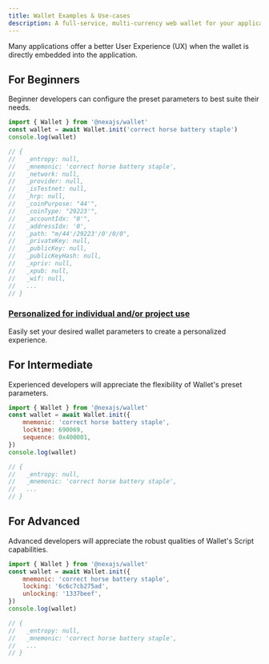 ```yaml
---
title: Wallet Examples & Use-cases
description: A full-service, multi-currency web wallet for your applications.
---
```


Many applications offer a better User Experience (UX) when the wallet is directly embedded into the application.

## For Beginners

Beginner developers can configure the preset parameters to best suite their needs.

```js
import { Wallet } from '@nexajs/wallet'
const wallet = await Wallet.init('correct horse battery staple')
console.log(wallet)

// {
//   _entropy: null,
//   _mnemonic: 'correct horse battery staple',
//   _network: null,
//   _provider: null,
//   _isTestnet: null,
//   _hrp: null,
//   _coinPurpose: "44'",
//   _coinType: "29223'",
//   _accountIdx: "0'",
//   _addressIdx: '0',
//   _path: "m/44'/29223'/0'/0/0",
//   _privateKey: null,
//   _publicKey: null,
//   _publicKeyHash: null,
//   _xpriv: null,
//   _xpub: null,
//   _wif: null,
//   ...
// }
```

### [Personalized for individual and/or project use](/example/wallet/personal)

Easily set your desired wallet parameters to create a personalized experience.


## For Intermediate

Experienced developers will appreciate the flexibility of Wallet's preset parameters.

```js
import { Wallet } from '@nexajs/wallet'
const wallet = await Wallet.init({
    mnemonic: 'correct horse battery staple',
    locktime: 690069,
    sequence: 0x400001,
})
console.log(wallet)

// {
//   _entropy: null,
//   _mnemonic: 'correct horse battery staple',
//   ...
// }
```

## For Advanced

Advanced developers will appreciate the robust qualities of Wallet's Script capabilities.

```js
import { Wallet } from '@nexajs/wallet'
const wallet = await Wallet.init({
    mnemonic: 'correct horse battery staple',
    locking: '6c6c7cb275ad',
    unlocking: '1337beef',
})
console.log(wallet)

// {
//   _entropy: null,
//   _mnemonic: 'correct horse battery staple',
//   ...
// }
```
